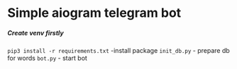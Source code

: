 # Simple aiogram telegram bot
##### Create venv firstly
`pip3 install -r requirements.txt` -install package
`init_db.py` - prepare db for words
`bot.py` - start bot